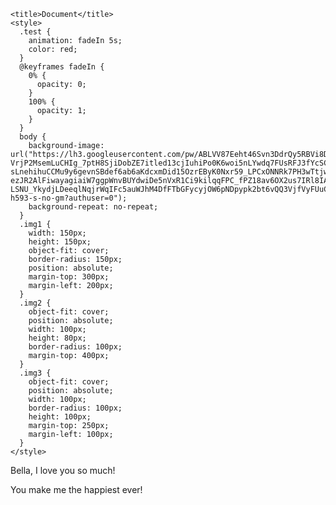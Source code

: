 <!DOCTYPE html>
<html lang="en">
  <head>
    <meta charset="UTF-8" />
    <meta name="viewport" content="width=device-width, initial-scale=1.0" />

    <title>Document</title>
    <style>
      .test {
        animation: fadeIn 5s;
        color: red;
      }
      @keyframes fadeIn {
        0% {
          opacity: 0;
        }
        100% {
          opacity: 1;
        }
      }
      body {
        background-image: url("https://lh3.googleusercontent.com/pw/ABLVV87Eeht46Svn3DdrQy5RBVi8DY6QnoaOMZKRCEcdap5wf0B-VrjP2MsemLuCHIg_7ptH8SjiDobZE7itled13cjIuhiPo0K6woi5nLYwdq7FUsRFJ3fYcSCKCMFPUHezKhK49pmoxE10zndYZ1tM6Lgjy8jpGGXj5plzt_Tln73d6SySLJGB9UR5m0UgoH6p6u0MGuMomGLR7SmZaJzQkkFBmc510kUxu2x6cn0oTiazgQ71o7nHvwceoXBAdebhxnRl8ZfTzTl9UQKhRyLrVWEU7vaCYd735QBbh5ryEbTYI-sLnehihuCCMu9y6gevnSBdef6ab6aKdcxmDid15OzrEByK0Nxr59_LPCxONNRk7PH3wTtjwhUyGuPQj_B7ux8BaE00sXOqy_Yrlk_YpHtX4ZrzeqZR5NdojlBHnrs553j0wtVqJku_6nSp57GWAcbmI5uJ-ezJR2AlFiwayagiaiW7ggpWnvBUYdwiDe5nVxR1Ci9kilqqFPC_fPZ18av6OX2us7IRl8IAsQhjjlvyzEhyVb0pEs2OwJyLMAlwq-LSNU_YkydjLDeeqlNqjrWqIFc5auWJhM4DfFTbGFycyjOW6pNDpypk2bt6vQQ3VjfVyFUuCqN6I9QNDOk2Elya4BiY1BEV3Loczfe6D3Chu9T1prphoBF9jVLPtp6ir1k3_dO94Yg7OoCX0s4SfHGLXaRLDrvxLH6LC5OiYTSyb7KK_cL8NxgRbV74ywE3hjgkBCzmCLFHDOoUvtoPorx3241pN4aclzMl4oXxjBUzRWNDBfEmujzRAIt_f8fcEkEYuk8RRa0S8klOiMfq4YB6mEefmHcPjL6DwsgCSArH3pT1Gi8_mVAJ2MWTfwlMqs5DtnygN4x_OfdW_kJM2NTyoOwkq1AECK2pghbm_8KTa_RpW_mSrxvKbWeuWDF88Z8XP4zN24j4G0bvnigh1drc6PTqA6VZC9Y=w372-h593-s-no-gm?authuser=0");
        background-repeat: no-repeat;
      }
      .img1 {
        width: 150px;
        height: 150px;
        object-fit: cover;
        border-radius: 150px;
        position: absolute;
        margin-top: 300px;
        margin-left: 200px;
      }
      .img2 {
        object-fit: cover;
        position: absolute;
        width: 100px;
        height: 80px;
        border-radius: 100px;
        margin-top: 400px;
      }
      .img3 {
        object-fit: cover;
        position: absolute;
        width: 100px;
        border-radius: 100px;
        height: 100px;
        margin-top: 250px;
        margin-left: 100px;
      }
    </style>
  </head>
  <body>
    <div class="test">
      <p>Bella, I love you so much!</p>
      <p>You make me the happiest ever!</p>
    </div>
    <img
      class="img1"
      src="https://lh3.googleusercontent.com/pw/ABLVV84vbFF8GgytdaZIu-fJ9-xE6jLElUMVljP_dEX6OvMISwh1ldMKszm6wcf-oA3kyaPtnjsCCQDEyb5sWoD1S133lfM1iEva0ozMjizjQaZvWkbe2KlJ75kidP0nRzky7M3vIX1U2m6z831cnOUhRZd-cMFVJMGn_UchOw6QIVXIvDrOI0A7lTZn7kGlATckofsxoDr-4kF-bw_TFilbfBNA-Uv_WYI9W4x8DtvWhgjpkrCrd7uuVkhAcJPq1uHrClLNsXoH2rdKmnUEJE0HqohRRMU4jWwarl_o_dFWahteiMOCAP5oWbu9czvi6P-mb6fFuIkuNTszlkfJgXNJ7uEiYS1S5kMTX2CnqPN_LHQsh3apVOkCIKsPTpuXCVaTSqxyH4OnRrsiQnXC5cDO6FOmZLM5hON-QWJC_eU83gggYn9SdLdM2AIClbJthHbTIcEnB5xTrL8lOE0sgmzUZrYHxAOdnLzKloTnYOTBXy7XSVwrk18Yidg2Jt5Y1cLwBer_AXLeDY67I-D42I7pD2mEBtghRIQMkbGz6oBanuMou9v5fyNM1rpibdT_lR7t-3YQ453O7IY7XUeisJ9Ckvn4BJDBO1dA1_iG6Xp2HQZJXOnQjr5larr5xxZ-7134E7KX8lNyacaVjvPuz_TxNW3DWc3ylzNbCnMDNgSO_tYtJeYPm-aYWFuTB9qclZVWiRmqaSZfPQDtwnfXuZmCYlWXc7UfTWYyiJPIsC8mPSvye9czpgGaFcgV3_RQvj3Uh5VOR24rDWKBTWTqc_e-MmLyWz2ujFADOxOGreAzPP5e8klf10Y9LSnA5LzkBeq07IQk5Wvd5rNBDw7ex3PJSE1cOgH-rNQmBoJEkNweQQSvkafMxeoDQXtAkM7-UErz2NjDLkor1uZUVDEB0zcGZYnD6IjNLl1-ti8yK6QoQXEr-n48cNseaZTohmF21eQ5OPDlKB2-ZySVr1w=w445-h593-s-no-gm?authuser=0"
      alt=""
    />
    <img
      class="img2"
      src="https://lh3.googleusercontent.com/pw/ABLVV87xkUkvIlJP8Jt-1uGslc2JFr1UxdP8_50c1b7u0GHL8vUOnS_GMSMSUlERHdbpG4UlPSXwrlXCqx_GWIOfoRA4R9ti9bnvpEV5cq_df8hcWgK6uYUYtf1TjoF_9UFMKWkre8KGk9mYRVUcO2vucbKbvRgn_hniNW3zJ_vw1P84728XxCKFa944am5_7FDLxZFW2ujmT1knHly7WWXeuGmlDEtLU8uTVRPKnheqRUEtexeyil2tHvBZ6aAMI3f1jzsK3EGug4dbwtuv82f6j0Gq0hwm78cPhq3HFQFVODKXPQp2LWed0uK7vqw2K8IJ-zTrUqAp6HbxSfw3j6FJGrUnBWoCHfQmz-lRsgOE3e6D5lkae09mXy1-6yP4K7kSqGRncJ1nXLuOVyEEM-MLlnwCNWWcjDlOc4C3hCgqIRVjxkuR9Id0O-4OMAc4sw8xKO5Th2viD4YmdqDwAp4SIbXUSCxfDHSDR1QN9HDJ48HKlZ92_f8T9nmRhMEPll5if239CtbH36R9zeZnWDN0w3jDe8K0G3Q6Jkk5d3QBQEOQKoR9THPjqRHJHtHpx41N21nwwzu70ELxh_4ceWR7iFUhZb7vQgiTtVd2FNVLvyrhr_EJdJDsmdAqjOJUZUhpcGy4gwtoHB8s0lcFC5d7BKB5V0WEEjBILHS4QCqWo9B563cK2-vlq-uHlgSqiTE3-Zl1u0g8Zbox_EGf-6MnXdL9rZiQuVaelzscMcj9Yog1tGDwJxF3XGr2bnLTKc6-j3-2Q_yJDqJwoBZx5FrXb5n806-E576CfIqOS4Xv6eQb_wlIy20EWX_lMYfjMYkIm54T7kEu2DrLEVK6BGZjRBPVwIMXkSJkeU-jOPoRpG2MyqnxkaV3B9d5SB-siSN5ubzYBhSqun_HATtNWzObBXPQQKS2wjmcpccZ4HIbO6zqmQEM3fYgsaAlsxLLo-L736AolMJM2kVeTBo=w273-h592-s-no-gm?authuser=0"
      alt=""
    />
    <img
      class="img3"
      src="https://lh3.googleusercontent.com/pw/ABLVV86HWVS2lSyelkqlWmc3D-UlvJ3Al_pPLilcin6u8Bw5BcL6nB-qToe686gQgYjMn1pY87A6xToIkBgJRMIx2Tb0RnDAOvpyj0Pdr-LgwPy2P9KrcPM06Vv0LFgO2DlItKdOAQ-oR2VAwVtNJLPjY-d9ZbhWkHM5Ic6OP6mIR1sf55iBqv55vEAv4oGiSL9KVjPhYzuelS2GlQFA_XCpGLMPi6B8jbhhQKZdENqz1chkBWq8Ja2XejuUlGOJ9WLvWTq1l7cZudJ5NBu-XvnpZDzwYfoZrTF2hpW7xU987FDDrGIATA0Mxjqs6liZDFcfmeMVps_7lOrs8T72lBYCuWWjVRKVoP5u_byT8cw8z7xQV7Yl3wuGQsmiiwDJQ3SPEDYOPfGngmz9tf6KS6vlPA3DT1oAMFjDK-Yd1jkHtCQS3CPify1_6sRTSKiMobiFU2C-4J1-X15o9XDDSmA9HnXB1pXxGqlJAby2tDSB9yMZL02sZENJHLrZTNNQKtEkbRkPZbh2eUOjrwesWHQ4ktl08631Ee_U-RG4VkgTie8tjJ-gcH-Om-F4nJ_fomwxFPqKOxLf4RZwe0An2XnQVZieEzYy87d3-M5lZHp-tQHa-7yB77zvFGqXyx35hYXMD8LJm7jKp6v4mTL_7JQ912JkKKVN2T_xztA3Ci92g4bz7MIwGBcMI7-t8uj5ERR1rjnTSCdjxmI39zWB3RhEpf6S2R97ifUpFi9HG_FkQMwwJi2jLLX8556pOWuazcLetzVGHugrk8AjS9Po-5RWL33_LumrMLN6oGfvjUhKyDIizrE5SegAYR9I4kR3sw8HeTn4fPMoK4XTU4a6SPJFTvFEKn2kyJI8BIqO7fnbno0qpMpSrKDC2yVijIoAhiPgzwHw6fbNntomDIV6UyjO2T8JciqbnDuiOZUeaa6jWck_PEHno2Wa8--n3weZvM-jCi5BkM8Nh9y7G78=w446-h593-s-no-gm?authuser=0"
      alt=""
    />
  </body>
</html>

